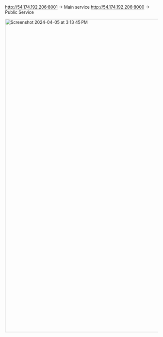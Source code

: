 http://54.174.192.206:8001 -> Main service 
http://54.174.192.206:8000 -> Public Service 

<img width="1029" alt="Screenshot 2024-04-05 at 3 13 45 PM" src="https://github.com/thattallman/JWT_Auth_Microservice/assets/82497615/441927da-1b57-43d5-ab43-a9f93db6de3b">
